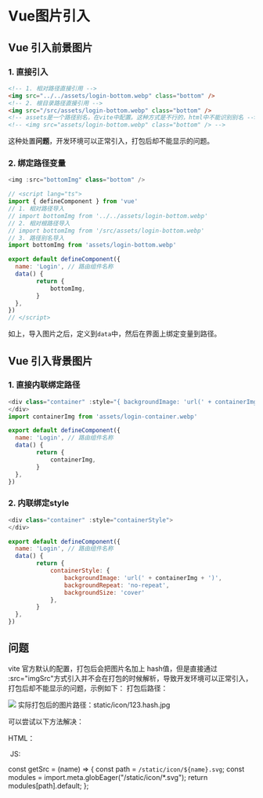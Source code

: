 <!--
 * @Author: tangdaoyong
 * @Date: 2021-06-24 14:24:35
 * @LastEditors: tangdaoyong
 * @LastEditTime: 2021-06-24 15:21:47
 * @Description: Vue图片引入
-->
# Vue图片引入

## Vue 引入前景图片

### 1. 直接引入

```html
<!-- 1. 相对路径直接引用 -->
<img src="../../assets/login-bottom.webp" class="bottom" />
<!-- 2. 根目录路径直接引用 -->
<img src="/src/assets/login-bottom.webp" class="bottom" />
<!-- assets是一个路径别名，在vite中配置。这种方式是不行的，html中不能识别别名 -->
<!-- <img src="assets/login-bottom.webp" class="bottom" /> -->
```

这种处置**问题**，开发环境可以正常引入，打包后却不能显示的问题。

### 2. 绑定路径变量

```js
<img :src="bottomImg" class="bottom" />

// <script lang="ts">
import { defineComponent } from 'vue'
// 1. 相对路径导入
// import bottomImg from '../../assets/login-bottom.webp'
// 2. 相对根路径导入
// import bottomImg from '/src/assets/login-bottom.webp'
// 3. 路径别名导入
import bottomImg from 'assets/login-bottom.webp'

export default defineComponent({
  name: 'Login', // 路由组件名称
  data() {
        return {
            bottomImg,
        }
  },
})
// </script>
```
如上，导入图片之后，定义到`data`中，然后在界面上绑定变量到路径。

## Vue 引入背景图片

### 1. 直接内联绑定路径

```js
<div class="container" :style="{ backgroundImage: 'url(' + containerImg + ')' }">
</div>
import containerImg from 'assets/login-container.webp'

export default defineComponent({
  name: 'Login', // 路由组件名称
  data() {
        return {
            containerImg,
        }
  },
})
```

### 2. 内联绑定style

```js
<div class="container" :style="containerStyle">
</div>

export default defineComponent({
  name: 'Login', // 路由组件名称
  data() {
        return {
            containerStyle: {
                backgroundImage: 'url(' + containerImg + ')',
                backgroundRepeat: 'no-repeat',
                backgroundSize: 'cover'
            },
        }
  },
})
```

## 问题

vite 官方默认的配置，打包后会把图片名加上 hash值，但是直接通过 :src="imgSrc"方式引入并不会在打包的时候解析，导致开发环境可以正常引入，打包后却不能显示的问题，示例如下：
打包后路径：

<img src="static/icon/123.jpg">
实际打包后的图片路径：static/icon/123.hash.jpg

可以尝试以下方法解决：

HTML：

<img :src="getSrc('123')">
JS:

const getSrc = (name) => {
    const path = `/static/icon/${name}.svg`;
    const modules = import.meta.globEager("/static/icon/*.svg");
    return modules[path].default;
  };